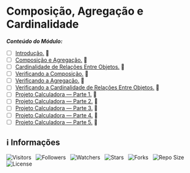 <!-- Título -->
# Composição, Agregação e Cardinalidade

***Conteúdo do Módulo:***

* [ ] [Introdução.](https://github.com/Devsgeeknerd/cla-int-com-agr-car-log-ori-obj-com-bas) &#128679;
* [ ] [Composição e Agregação.](https://github.com/Devsgeeknerd/cla-com-agr-com-agr-car-log-ori-obj-com-bas) &#128679;
* [ ] [Cardinalidade de Relações Entre Objetos.](https://github.com/Devsgeeknerd/cla-car-rel-ent-obj-com-agr-car-log-ori-obj-com-bas) &#128679;
* [ ] [Verificando a Composição.](https://github.com/Devsgeeknerd/cla-ver-com-com-agr-car-log-ori-obj-com-bas) &#128679;
* [ ] [Verificando a Agregação.](https://github.com/Devsgeeknerd/cla-ver-agr-com-agr-car-log-ori-obj-com-bas) &#128679;
* [ ] [Verificando a Cardinalidade de Relações Entre Objetos.](https://github.com/Devsgeeknerd/cla-ver-car-rel-ent-obj-com-agr-car-log-ori-obj-com-bas) &#128679;
* [ ] [Projeto Calculadora — Parte 1.](https://github.com/Devsgeeknerd/pro-cal-par-1-com-agr-car-log-ori-obj-com-bas) &#128679;
* [ ] [Projeto Calculadora — Parte 2.](https://github.com/Devsgeeknerd/pro-cal-par-2-com-agr-car-log-ori-obj-com-bas) &#128679;
* [ ] [Projeto Calculadora — Parte 3.](https://github.com/Devsgeeknerd/pro-cal-par-3-com-agr-car-log-ori-obj-com-bas) &#128679;
* [ ] [Projeto Calculadora — Parte 4.](https://github.com/Devsgeeknerd/pro-cal-par-4-com-agr-car-log-ori-obj-com-bas) &#128679;
* [ ] [Projeto Calculadora — Parte 5.](https://github.com/Devsgeeknerd/pro-cal-par-5-com-agr-car-log-ori-obj-com-bas) &#128679;

<!-- Informações -->
## &#8505; Informações

![Visitors](https://api.visitorbadge.io/api/visitors?path=Devsgeeknerd%2Fmod-com-agr-car-log-ori-obj-com-bas&label=Visitantes&labelColor=%23700070&labelStyle=none&countColor=%23000fff&style=plastic&color=%23ffffff "Total de Visitantes")
&nbsp;
![Followers](https://img.shields.io/github/followers/Devsgeeknerd?style=p&label=Seguidores&labelColor=800080&color=000fff "Total de Seguidores")
&nbsp;
![Watchers](https://img.shields.io/github/watchers/Devsgeeknerd/mod-com-agr-car-log-ori-obj-com-bas?style=p&label=Observadores&labelColor=800080&color=000fff "Total de Observadores")
&nbsp;
![Stars](https://img.shields.io/github/stars/Devsgeeknerd/mod-com-agr-car-log-ori-obj-com-bas?style=p&label=Estrelas&labelColor=800080&color=000fff "Total de Estrelas")
&nbsp;
![Forks](https://img.shields.io/github/forks/Devsgeeknerd/mod-com-agr-car-log-ori-obj-com-bas?style=p&label=Bifurcações&labelColor=800080&color=000fff "Total de Bifurcações")
&nbsp;
![Repo Size](https://img.shields.io/github/repo-size/Devsgeeknerd/mod-com-agr-car-log-ori-obj-com-bas?style=p&label=Tamanho&labelColor=800080&color=000fff "Tamanho do Repositório")
&nbsp;
![License](https://img.shields.io/github/license/Devsgeeknerd/mod-com-agr-car-log-ori-obj-com-bas?style=p&label=Licença&labelColor=800080&color=000fff "Licença do Repositório")
